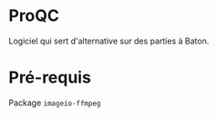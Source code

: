 # ProQC
Logiciel qui sert d'alternative sur des parties à Baton.

# Pré-requis
Package `imageio-ffmpeg`
